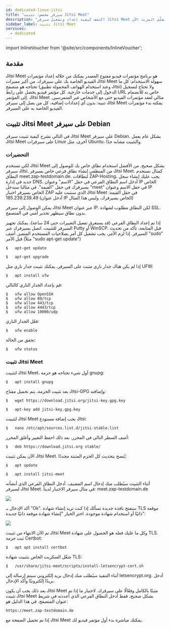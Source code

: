 ```yaml
---
id: dedicated-linux-jitsi
title: "سيرفر مخصص: تثبيت Jitsi Meet"
description: "اكتشف كيفية إعداد وتشغيل سيرفر Jitsi Meet الخاص بك لعقد مؤتمرات فيديو آمنة وسهلة → تعلّم المزيد الآن"
sidebar_label: تثبيت Jitsi Meet
services:
  - dedicated
---
```


import InlineVoucher from '@site/src/components/InlineVoucher';

## مقدمة

Jitsi Meet هو برنامج مؤتمرات فيديو مفتوح المصدر يمكنك من خلاله إعداد مؤتمرات الفيديو الخاصة بك على سيرفرك. من أكبر مميزات Jitsi Meet سهولة الاستخدام: كل ما تحتاجه هو متصفح (وعند استخدام الهواتف المحمولة تطبيق Jitsi) ولا تحتاج لتسجيل الدخول إلى خدمات خارجية. كل مؤتمر فيديو يحصل على رابط URL خاص به للانضمام إلى المؤتمر. Jitsi Meet مثالي لعقد مؤتمرات الفيديو حتى مع الأشخاص غير المتمرسين.
تنبيه: بدون أي إعدادات إضافية، كل من يصل إلى سيرفر Jitsi Meet يمكنه بدء مؤتمرات الفيديو الخاصة به على السيرفر.

<InlineVoucher />

## تثبيت Jitsi Meet على سيرفر Debian

في التالي نشرح كيفية تثبيت سيرفر Jitsi Meet على سيرفر Debian. بشكل عام يعمل Jitsi Meet على سيرفرات Linux أخرى، مثل Ubuntu، والتثبيت مشابه جدًا.

### التحضيرات

لكي تستخدم Jitsi Meet بشكل صحيح، من الأفضل استخدام نطاق خاص بك للوصول إلى سيرفر Jitsi. من المنطقي إنشاء نطاق فرعي خاص بسيرفر Jitsi Meet. كمثال نستخدم النطاق meet.zap-testdomain.de.
لنطاقات ZAP-Hosting، يجب عليك إنشاء سجل جديد في إدارة DNS. أدخل اسم النطاق الفرعي في حقل "الاسم" وعنوان IP الخاص بسيرفرك في حقل "القيمة". في مثالنا سندخل "meet" في حقل الاسم وعنوان IP الخاص بسيرفر اختبار ZAP الذي سنثبت عليه Jitsi Meet في حقل القيمة: 185.239.239.49 (أدخل عنوان IP الخاص بسيرفرك، وليس هذا المثال)

يمكن الوصول إلى سيرفر Jitsi Meet عبر عنوان IP. لكن النطاق مطلوب لشهادة SSL. بدون نطاق سيظهر تحذير أمني في المتصفح.

إذا تم إعداد النطاق الفرعي (قد يستغرق تفعيل التغييرات حتى 24 ساعة)، يمكنك تجهيز السيرفر للتثبيت.
اتصل بسيرفرك عبر Putty أو WinSCP.
قبل المتابعة، تأكد من تحديث السيرفر. إذا لزم الأمر، يجب تشغيل كل أمر بصلاحيات المستخدم المتميز. أضف "sudo" قبل الأمر (مثلاً "sudo apt-get update")

```
$	apt-get update
```
```
$	apt-get upgrade
```

إذا لم يكن هناك جدار ناري مثبت على السيرفر، يمكنك تثبيت جدار ناري مثل UFW:
```
$	apt install ufw
```

قم بإعداد الجدار الناري كالتالي:

```
$	ufw allow OpenSSH
$	ufw allow 80/tcp
$	ufw allow 443/tcp
$	ufw allow 4443/tcp
$	ufw allow 10000/udp
```

فعّل الجدار الناري:
```
$	ufw enable
```

تحقق من الحالة:
```
$	ufw status
```

### تثبيت Jitsi Meet

لتثبيت Jitsi Meet، أول شيء تحتاجه هو حزمة gnupg:
```
$	apt install gnupg
```

بعد تثبيت الحزمة، يتم تحميل مفتاح Jitsi-GPG وإضافته:
```
$	wget https://download.jitsi.org/jitsi-key.gpg.key
```
```
$	apt-key add jitsi-key.gpg.key
```

لتثبيت Jitsi Meet يجب إضافة مستودع Jitsi:
```
$	nano /etc/apt/sources.list.d/jitsi-stable.list
```

أضف السطر التالي في المحرر. بعد ذلك احفظ التغيير وأغلق المحرر:
```
$	deb https://download.jitsi.org stable/
```

الآن يمكن تثبيت Jitsi Meet. يُنصح بتحديث كل الحزم المثبتة مجددًا:
```
$	apt update
```
```
$	apt install jitsi-meet
```

أثناء التثبيت سيُطلب منك إدخال اسم المضيف. أدخل النطاق الفرعي الذي أنشأته لسيرفر Jitsi Meet. في مثال سيرفر الاختبار لدينا: meet.zap-testdomain.de

![](https://screensaver01.zap-hosting.com/index.php/s/jHEGSQARQrDKLoz/preview)


أكد الإدخال بـ "Ok". ستفتح نافذة جديدة تسألك إذا كنت تريد إنشاء شهادة TLS موقعة ذاتيًا أو استخدام شهادة موجودة. اختر الخيار "إنشاء شهادة موقعة ذاتيًا جديدة":

![](https://screensaver01.zap-hosting.com/index.php/s/QWmYp3gdXMnBdnC/preview)


تم الآن الانتهاء من تثبيت Jitsi Meet وكل ما عليك فعله هو الحصول على شهادة TLS.
ثبت حزمة Certbot:
```
$	apt apt install certbot
```

شغّل السكربت الخاص بتثبيت شهادة TLS:
```
$	/usr/share/jitsi-meet/scripts/install-letsencrypt-cert.sh
```

أثناء التنفيذ سيُطلب منك إدخال بريد إلكتروني سيتم إرساله إلى letsencrypt.org. أدخل بريدًا إلكترونيًا وأكد الإدخال.

بعد ذلك يجب أن يكون Jitsi Meet مثبتًا بالكامل وفعّالًا على سيرفرك. لاختبار ما إذا تم تثبيت Jitsi Meet بشكل صحيح، فقط أدخل النطاق الفرعي الذي أعددته في شريط عنوان المتصفح. في هذا الدليل هو:
```
https://meet.zap-testdomain.de
```

إذا تم تحميل الصفحة مع Jitsi Meet يمكنك مباشرة بدء أول مؤتمر فيديو لك.

<InlineVoucher />